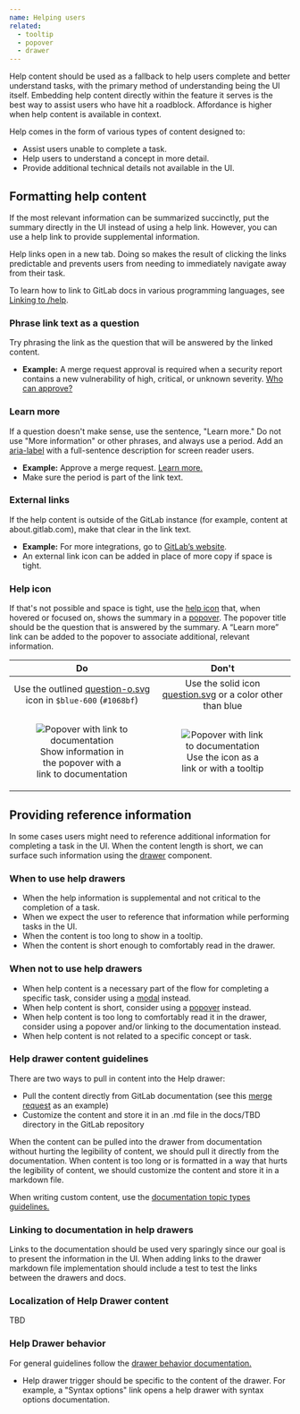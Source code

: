 ```yaml
---
name: Helping users
related:
  - tooltip
  - popover
  - drawer
---
```


Help content should be used as a fallback to help users complete and better understand tasks, with the primary method of understanding being the UI itself. Embedding help content directly within the feature it serves is the best way to assist users who have hit a roadblock. Affordance is higher when help content is available in context.

Help comes in the form of various types of content designed to:

- Assist users unable to complete a task.
- Help users to understand a concept in more detail.
- Provide additional technical details not available in the UI.

## Formatting help content

If the most relevant information can be summarized succinctly, put the summary directly in the UI instead of using a help link. However, you can use a help link to provide supplemental information. 

Help links open in a new tab. Doing so makes the result of clicking the links predictable and prevents users from needing to immediately navigate away from their task.

To learn how to link to GitLab docs in various programming languages, see [Linking to /help](https://docs.gitlab.com/ee/development/documentation/#linking-to-help).

### Phrase link text as a question

Try phrasing the link as the question that will be answered by the linked content.

- **Example:** A merge request approval is required when a security report contains a new vulnerability of high, critical, or unknown severity. [Who can approve?](#)

### Learn more

If a question doesn't make sense, use the sentence, "Learn more." Do not use "More information" or other phrases, and always use a period.
Add an [aria-label](https://www.w3.org/WAI/WCAG21/Techniques/aria/ARIA8) with a full-sentence description for screen reader users.

- **Example:** Approve a merge request. [Learn more.](#)
- Make sure the period is part of the link text.

### External links

If the help content is outside of the GitLab instance (for example, content at about.gitlab.com), make that clear in the link text.

- **Example:** For more integrations, go to [GitLab’s website](#).
- An external link icon can be added in place of more copy if space is tight.

### Help icon

If that's not possible and space is tight, use the [help icon](http://gitlab-org.gitlab.io/gitlab-svgs/?q=~question-o) that, when hovered or focused on, shows the summary in a [popover](/components/popover). The popover title should be the question that is answered by the summary. A “Learn more” link can be added to the popover to associate additional, relevant information.

| Do | Don't |
| :-: | :-: |
| <div class="app-styles"><gl-icon name="question-o" class="gl-text-blue-600" /></div>Use the outlined [question-o.svg](http://gitlab-org.gitlab.io/gitlab-svgs/?q=~question-o) icon in `$blue-600` (`#1068bf`) | <div class="app-styles"><gl-icon name="question" size="16" /></div>Use the solid icon [question.svg](http://gitlab-org.gitlab.io/gitlab-svgs/?q=~question) or a color other than blue | 
| <figure class="figure" role="figure" aria-label="Popover with link to documentation"><img class="figure-img" src="/img/help-popover-with-link.png" alt="Popover with link to documentation" role="img" style="max-width: 280px;" /><figcaption class="figure-caption" style="font-size: 16px;">Show information in the popover with a link to documentation</figcaption></figure> | <figure class="figure" role="figure" aria-label="Popover with link to documentation"><img class="figure-img" src="/img/help-tooltip.png" alt="Popover with link to documentation" role="img" style="max-width: 280px;" /><figcaption class="figure-caption" style="font-size: 16px;">Use the icon as a link or with a tooltip|

## Providing reference information

In some cases users might need to reference additional information for completing a task in the UI. When the content length is short, we can surface such information using the [drawer](/components/drawer) component.

### When to use help drawers

- When the help information is supplemental and not critical to the completion of a task.
- When we expect the user to reference that information while performing tasks in the UI.
- When the content is too long to show in a tooltip.
- When the content is short enough to comfortably read in the drawer.

### When not to use help drawers

- When help content is a necessary part of the flow for completing a specific task, consider using a [modal](/components/modal) instead.
- When help content is short, consider using a [popover](/components/popover) instead.
- When help content is too long to comfortably read it in the drawer, consider using a popover and/or linking to the documentation instead. 
- When help content is not related to a specific concept or task.

### Help drawer content guidelines

There are two ways to pull in content into the Help drawer:

- Pull the content directly from GitLab documentation (see this [merge request](https://gitlab.com/gitlab-org/gitlab/-/merge_requests/82516) as an example)
- Customize the content and store it in an .md file in the docs/TBD directory in the GitLab repository

When the content can be pulled into the drawer from documentation without hurting the legibility of content, we should pull it directly from the documentation. When content is too long or is formatted in a way that hurts the legibility of content, we should customize the content and store it in a markdown file.

When writing custom content, use the [documentation topic types guidelines.](https://docs.gitlab.com/ee/development/documentation/structure.html)

### Linking to documentation in help drawers

Links to the documentation should be used very sparingly since our goal is to present the information in the UI. When adding links to the drawer markdown file implementation should include a test to test the links between the drawers and docs.

### Localization of Help Drawer content

TBD

### Help Drawer behavior

For general guidelines follow the [drawer behavior documentation.](components/drawer/#behavior) 

- Help drawer trigger should be specific to the content of the drawer. For example, a "Syntax options" link opens a help drawer with syntax options documentation.
